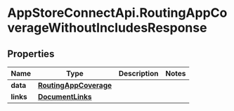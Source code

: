 # AppStoreConnectApi.RoutingAppCoverageWithoutIncludesResponse

## Properties

Name | Type | Description | Notes
------------ | ------------- | ------------- | -------------
**data** | [**RoutingAppCoverage**](RoutingAppCoverage.md) |  | 
**links** | [**DocumentLinks**](DocumentLinks.md) |  | 


